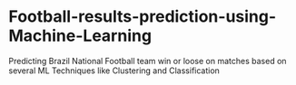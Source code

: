 # Football-results-prediction-using-Machine-Learning
Predicting Brazil National Football team win or loose on matches based on several ML Techniques like Clustering and Classification 
